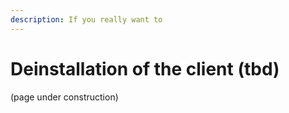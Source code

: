 ```yaml
---
description: If you really want to
---
```


# Deinstallation of the client \(tbd\)

\(page under construction\)

